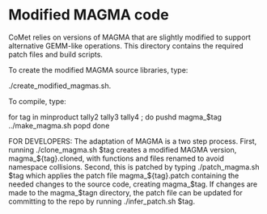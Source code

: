 
Modified MAGMA code
===================

CoMet relies on versions of MAGMA that are slightly modified to support
alternative GEMM-like operations.
This directory contains the required patch files and build scripts.

To create the modified MAGMA source libraries, type:

./create_modified_magmas.sh.

To compile, type:

for tag in minproduct tally2 tally3 tally4 ; do
  pushd magma_$tag
  ../make_magma.sh
  popd
done

FOR DEVELOPERS:
The adaptation of MAGMA is a two step process.
First, running ./clone_magma.sh $tag creates a modified MAGMA version,
magma_${tag}.cloned, with functions and files renamed to avoid namespace
collisions.
Second, this is patched by typing ./patch_magma.sh $tag which applies
the patch file magma_${tag}.patch containing the needed changes to
the source code, creating magma_$tag.
If changes are made to the magma_$tagn directory, the patch file can be
updated for committing to the repo by running ./infer_patch.sh $tag.

